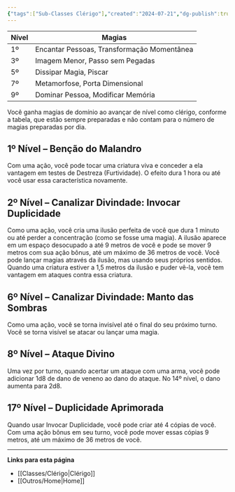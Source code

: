 ```yaml
---
{"tags":["Sub-Classes Clérigo"],"created":"2024-07-21","dg-publish":true,"permalink":"/classes/extras/clerigo/enganacao-c/","dgPassFrontmatter":true}
---
```



| Nível | Magias                          |
|-------|---------------------------------|
| 1º    | Encantar Pessoas, Transformação Momentânea |
| 3º    | Imagem Menor, Passo sem Pegadas  |
| 5º    | Dissipar Magia, Piscar           |
| 7º    | Metamorfose, Porta Dimensional   |
| 9º    | Dominar Pessoa, Modificar Memória |

Você ganha magias de domínio ao avançar de nível como clérigo, conforme a tabela, que estão sempre preparadas e não contam para o número de magias preparadas por dia.

## 1º Nível – Benção do Malandro
Com uma ação, você pode tocar uma criatura viva e conceder a ela vantagem em testes de Destreza (Furtividade). O efeito dura 1 hora ou até você usar essa característica novamente.

## 2º Nível – Canalizar Divindade: Invocar Duplicidade
Como uma ação, você cria uma ilusão perfeita de você que dura 1 minuto ou até perder a concentração (como se fosse uma magia). A ilusão aparece em um espaço desocupado a até 9 metros de você e pode se mover 9 metros com sua ação bônus, até um máximo de 36 metros de você. Você pode lançar magias através da ilusão, mas usando seus próprios sentidos. Quando uma criatura estiver a 1,5 metros da ilusão e puder vê-la, você tem vantagem em ataques contra essa criatura.

## 6º Nível – Canalizar Divindade: Manto das Sombras
Como uma ação, você se torna invisível até o final do seu próximo turno. Você se torna visível se atacar ou lançar uma magia.

## 8º Nível – Ataque Divino
Uma vez por turno, quando acertar um ataque com uma arma, você pode adicionar 1d8 de dano de veneno ao dano do ataque. No 14º nível, o dano aumenta para 2d8.

## 17º Nível – Duplicidade Aprimorada
Quando usar Invocar Duplicidade, você pode criar até 4 cópias de você. Com uma ação bônus em seu turno, você pode mover essas cópias 9 metros, até um máximo de 36 metros de você.
___
**Links para esta página**  
- [[Classes/Clérigo\|Clérigo]]
- [[Outros/Home\|Home]]